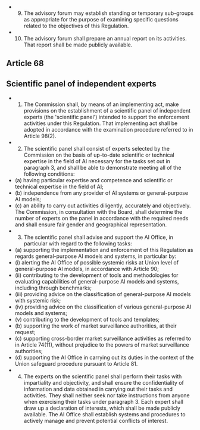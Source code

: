 - 9. The  advisory  forum  may  establish  standing  or  temporary  sub-groups  as  appropriate  for  the  purpose  of  examining specific  questions  related  to  the  objectives  of  this  Regulation.
- 10. The advisory forum shall  prepare an  annual  report on  its  activities.  That  report  shall  be  made  publicly  available.
## Article  68
## Scientific  panel  of  independent  experts
- 1. The Commission shall, by means of an implementing act, make provisions on the establishment of a scientific panel of  independent  experts  (the  'scientific  panel')  intended  to  support  the  enforcement  activities  under  this  Regulation.  That implementing act shall  be  adopted in  accordance  with  the  examination procedure  referred  to in  Article  98(2).
- 2. The  scientific  panel  shall  consist  of  experts  selected  by  the  Commission  on  the  basis  of  up-to-date  scientific  or technical expertise in the field of AI necessary for the tasks set out in paragraph 3, and shall be able to demonstrate meeting all  of  the  following  conditions:
- (a) having  particular  expertise  and  competence  and  scientific  or  technical  expertise  in  the  field  of  AI;
- (b) independence from any provider of AI systems or general-purpose AI models;
- (c) an  ability  to  carry  out  activities  diligently,  accurately  and  objectively.
The Commission, in consultation with the Board, shall determine the number of experts on the panel in accordance with the  required  needs  and  shall  ensure  fair  gender  and  geographical  representation.
- 3. The scientific  panel  shall  advise  and  support  the  AI  Office,  in  particular  with  regard  to  the  following  tasks:
- (a) supporting the implementation and enforcement of this Regulation as regards general-purpose AI models and systems, in  particular  by:
- (i) alerting  the  AI  Office  of  possible  systemic  risks  at  Union  level  of  general-purpose  AI  models,  in  accordance  with Article  90;
- (ii) contributing  to  the  development  of  tools  and  methodologies  for  evaluating  capabilities  of  general-purpose  AI models and systems, including  through benchmarks;
- (iii) providing advice on the  classification  of  general-purpose  AI  models  with  systemic  risk;
- (iv) providing advice on the  classification  of  various  general-purpose  AI  models  and  systems;
- (v) contributing  to  the  development of  tools  and  templates;
- (b) supporting the  work of market surveillance  authorities,  at  their  request;
- (c) supporting cross-border market surveillance activities as referred to in Article 74(11), without prejudice to the powers of  market  surveillance  authorities;
- (d) supporting  the  AI  Office  in  carrying  out  its  duties  in  the  context  of  the  Union  safeguard  procedure  pursuant  to Article  81.
- 4. The  experts  on  the  scientific  panel  shall  perform  their  tasks  with  impartiality  and  objectivity,  and  shall  ensure  the confidentiality of information and data obtained in carrying out their tasks and activities. They shall neither seek nor take instructions  from  anyone  when  exercising  their  tasks  under  paragraph  3.  Each  expert  shall  draw  up  a  declaration  of interests,  which shall be made publicly available. The AI Office shall establish systems and procedures to actively manage and prevent  potential  conflicts  of  interest.
